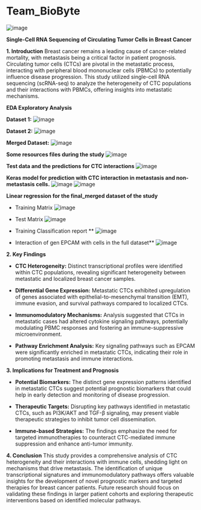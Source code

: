 # Team_BioByte

![image](https://github.com/user-attachments/assets/b977fd30-56fd-4844-b3e8-a9b8554e51b4)

**Single-Cell RNA Sequencing of Circulating Tumor Cells in Breast Cancer**

**1. Introduction**  Breast cancer remains a leading cause of cancer-related mortality, with metastasis being a critical factor in patient prognosis. Circulating tumor cells (CTCs) are pivotal in the metastatic process, interacting with peripheral blood mononuclear cells (PBMCs) to potentially influence disease progression. This study utilized single-cell RNA sequencing (scRNA-seq) to analyze the heterogeneity of CTC populations and their interactions with PBMCs, offering insights into metastatic mechanisms.

**EDA Exploratory Analysis**

**Dataset 1:**
![image](https://github.com/user-attachments/assets/68e14023-2d48-43d9-be82-5bd047c99e30)

**Dataset 2:**
![image](https://github.com/user-attachments/assets/62664b8f-5e8a-4f60-8fa4-5687427abaa0)

**Merged Dataset:**
![image](https://github.com/user-attachments/assets/3157397e-cdb4-4f5a-a3e8-9cff8412dddc)

**Some resources files during the study**
![image](https://github.com/user-attachments/assets/ae11d259-2555-4b9d-94d6-10106665e332)

**Test data and the predictions for CTC interactions**
![image](https://github.com/user-attachments/assets/0ed3b895-2983-4916-a8f3-3b6fc39982f1)

**Keras model for prediction with CTC interaction in metastasis and non-metastasis cells.**
![image](https://github.com/user-attachments/assets/f165619d-a18c-4707-9469-f43f882eff6a)
![image](https://github.com/user-attachments/assets/a50ef48a-26e6-4f6e-9427-f890ac906567)

**Linear regression for the final_merged dataset of the study**
+ Training Matrix
  ![image](https://github.com/user-attachments/assets/02587c48-5610-42a5-830f-c389f2eba33b)

+ Test Matrix
  ![image](https://github.com/user-attachments/assets/8989dfa4-8f24-4148-a946-3489c169097c)

+ Training Classification report **
  ![image](https://github.com/user-attachments/assets/57dc07d5-b07f-4498-8273-16ab0cb3b1fd)

+ Interaction of gen EPCAM with cells in the full dataset**
  ![image](https://github.com/user-attachments/assets/18a350c7-4c52-4e62-8788-df0f234bf407)

**2. Key Findings**

+ **CTC Heterogeneity:** Distinct transcriptional profiles were identified within CTC populations, revealing significant heterogeneity between metastatic and localized breast cancer samples.

+ **Differential Gene Expression:** Metastatic CTCs exhibited upregulation of genes associated with epithelial-to-mesenchymal transition (EMT), immune evasion, and survival pathways compared to localized CTCs.

+ **Immunomodulatory Mechanisms:** Analysis suggested that CTCs in metastatic cases had altered cytokine signaling pathways, potentially modulating PBMC responses and fostering an immune-suppressive microenvironment.

+ **Pathway Enrichment Analysis:** Key signaling pathways such as EPCAM were significantly enriched in metastatic CTCs, indicating their role in promoting metastasis and immune interactions.

**3. Implications for Treatment and Prognosis**

+ **Potential Biomarkers:** The distinct gene expression patterns identified in metastatic CTCs suggest potential prognostic biomarkers that could help in early detection and monitoring of disease progression.

+ **Therapeutic Targets:** Disrupting key pathways identified in metastatic CTCs, such as PI3K/AKT and TGF-β signaling, may present viable therapeutic strategies to inhibit tumor cell dissemination.

+ **Immune-based Strategies:** The findings emphasize the need for targeted immunotherapies to counteract CTC-mediated immune suppression and enhance anti-tumor immunity.

**4. Conclusion** This study provides a comprehensive analysis of CTC heterogeneity and their interactions with immune cells, shedding light on mechanisms that drive metastasis. The identification of unique transcriptional signatures and immunomodulatory pathways offers valuable insights for the development of novel prognostic markers and targeted therapies for breast cancer patients. Future research should focus on validating these findings in larger patient cohorts and exploring therapeutic interventions based on identified molecular pathways.

